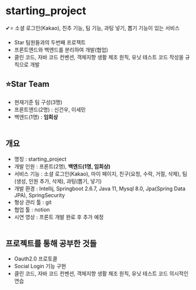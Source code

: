 # starting_project
✔⭐ 소셜 로그인(Kakao), 친추 기능, 팀 기능, 과팅 넣기, 뽑기 기능이 있는 서비스
+ Star 팀원들과의 두번째 프로젝트
+ 프론트엔드와 백엔드를 분리하여 개발(협업)
+ 클린 코드, 자바 코드 컨벤션, 객체지향 생활 체조 원칙, 유닛 테스트 코드 작성을 규칙으로 개발

## ⭐Star Team
+ 현재기준 팀 구성(3명)
+ 프론트엔드(2명) : 신건우, 이세민
+ 백엔드(1명) : __임희상__
  <br/><br/>

## 개요
+ 명칭 : starting_project
+ 개발 인원 : 프론트(2명), __백엔드(1명, 임희상)__
+ 서비스 기능 : 소셜 로그인(Kakao), 마이 페이지, 친구(요청, 수락, 거절, 삭제), 팀(생성, 인원 추가, 삭제), 과팅(뽑기, 넣기)
+ 개발 환경 : Intellij, Springboot 2.6.7, Java 11, Mysql 8.0, Jpa(Spring Data JPA), SpringSecurity
+ 형상 관리 툴 : git
+ 협업 툴 : notion
+ 시연 영상 : 프론트 개발 완료 후 추가 예정
  <br/><br/>

## 프로젝트를 통해 공부한 것들
+ Oauth2.0 프로토콜
+ Social Login 기능 구현
+ 클린 코드, 자바 코드 컨벤션, 객체지향 생활 체조 원칙, 유닛 테스트 코드 의시적인 연습
  <br/><br/>
  